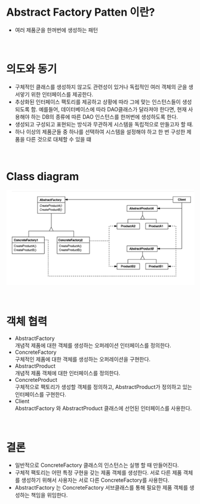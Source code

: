 
Abstract Factory Patten 이란?
=====================
- 여러 제품군을 한꺼번에 생성하는 패턴
  </br></br></br>


# 의도와 동기
- 구체적인 클래스를 생성하지 않고도 관련성이 있거나 독립적인 여러 객체의 군을 생서앟기 위한 인터페이스를 제공한다.
- 추상화된 인터페이스 팩토리를 제공하고 상황에 따라 그에 맞는 인스턴스들이 생성되도록 함. 예를들어, 데이터베이스에 따라 DAO클래스가 달라져야
한다면, 현재 사용해야 하는 DB의 종류에 따른 DAO 인스턴스를 한꺼번에 생성하도록 한다.
- 생성되고 구성되고 표현되는 방식과 무관하게 시스템을 독립적으로 만들고자 할 때.
- 하나 이상의 제품군들 중 하나를 선택하여 시스템을 설정해야 하고 한 번 구성한 제품을 다른 것으로
대체할 수 있을 떄
  </br></br></br>

# Class diagram
![screens](../img/abstractFactoryPattern.png)
</br></br></br>

# 객체 협력
- AbstractFactory</br>
  개념적 제품에 대한 객체를 생성하는 오퍼레이션 인터페이스를 정의한다.
- ConcreteFactory</br>
  구체적인 제품에 대한 객체를 생성하는 오퍼레이션을 구현한다.
- AbstractProduct</br>
  개념적 제품 객체에 대한 인터페이스를 정의한다.
- ConcreteProduct</br>
  구체적으로 팩토리가 생성할 객체를 정의하고, AbstractProduct가 정의하고 있는 인터페이스를 구현한다.
- Client</br>
  AbstractFactory 와 AbstractProduct 클래스에 선언된 인터페이스를 사용한다.
  </br></br></br>

# 결론
- 일반적으로 ConcreteFactory 클래스의 인스턴스는 실행 할 때 만들어진다.
- 구체적 팩토리는 어떤 특정 구현을 갖는 제품 객체를 생성한다. 서로 다른 제품 객체를 생성하기 위해서 사용자는 서로 다른
  ConcreteFactory를 사용한다.
- AbstractFactory 는 ConcreteFactory 서브클래스를 통해 필요한 제품 객체를 생성하는 책임을 위임한다.